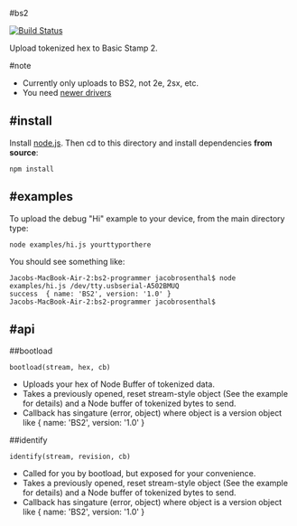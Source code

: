 #bs2

[![Build Status](https://travis-ci.org/jacobrosenthal/bs2-programmer.svg)](https://travis-ci.org/jacobrosenthal/bs2-programmer)

Upload tokenized hex to Basic Stamp 2.

#note
* Currently only uploads to BS2, not 2e, 2sx, etc.
* You need [newer drivers](http://www.ftdichip.com/Drivers/VCP.htm)

#install
---
Install [node.js](http://nodejs.org/). Then cd to this directory and install dependencies **from source**:
```
npm install
```

#examples
---
To upload the debug "Hi" example to your device, from the main directory type:
```
node examples/hi.js yourttyporthere
```
You should see something like:
```
Jacobs-MacBook-Air-2:bs2-programmer jacobrosenthal$ node examples/hi.js /dev/tty.usbserial-A502BMUQ
success  { name: 'BS2', version: '1.0' }
Jacobs-MacBook-Air-2:bs2-programmer jacobrosenthal$
```

#api
----
##bootload
```
bootload(stream, hex, cb)
```

* Uploads your hex of Node Buffer of tokenized data.
* Takes a previously opened, reset stream-style object (See the example for details) and a Node buffer of tokenized bytes to send.
* Callback has singature (error, object) where object is a version object like { name: 'BS2', version: '1.0' }

##identify

```
identify(stream, revision, cb)
```

* Called for you by bootload, but exposed for your convenience. 
* Takes a previously opened, reset stream-style object (See the example for details) and a Node buffer of tokenized bytes to send.
* Callback has singature (error, object) where object is a version object like { name: 'BS2', version: '1.0' }
